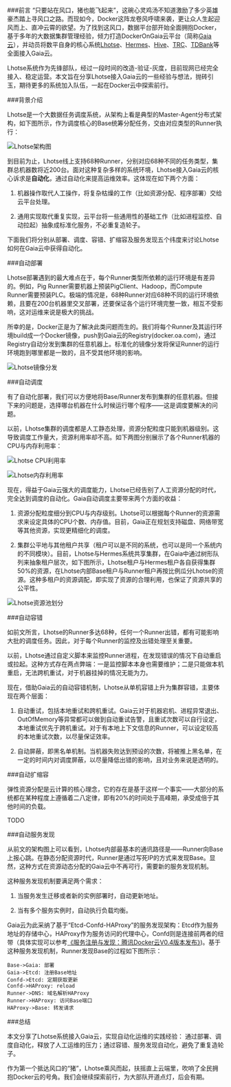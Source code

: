 ###前言
“只要站在风口，猪也能飞起来”，这碗心灵鸡汤不知道激励了多少英雄豪杰踏上寻风口之路。而现如今，Docker这阵龙卷风呼啸来袭，更让众人生起迎风而上、直冲云霄的欲望。为了找到这风口，数据平台部开始全面拥抱Docker，基于多年的大数据集群管理经验，倾力打造DockerOnGaia云平台（简称[Gaia云](http://km.oa.com/group/docker/articles/show/207094)），并动员将数平自身的核心系统[Lhotse](http://km.oa.com/group/2430/articles/show/165306)、[Hermes](http://km.oa.com/group/597/articles/show/191455)、[Hive](http://km.oa.com/group/2430/articles/show/163736)、[TRC](http://km.oa.com/group/3292/articles/show/175686)、[TDBank](http://km.oa.com/group/3292/articles/show/176743)等全面接入Gaia云。

Lhotse系统作为先锋部队，经过一段时间的改造-验证-灰度，目前现网已经完全接入、稳定运营。本文旨在分享Lhotse接入Gaia云的一些经验与想法，抛砖引玉，期待更多的系统加入队伍，一起在Docker云中探索前行。

###背景介绍

Lhotse是一个大数据任务调度系统，从架构上看是典型的Master-Agent分布式架构，如下图所示，作为调度核心的Base统筹分配任务，交由对应类型的Runner执行：

![Lhotse架构图](https://raw.githubusercontent.com/tragicjun/tragicjun.github.io/master/images/LhotseArch.png)

到目前为止，Lhotse线上支持68种Runner，分别对应68种不同的任务类型，集群总机器数将近200台。面对这种复杂多样的系统环境，Lhotse接入Gaia云的核心诉求是**自动化**，通过自动化来提高运维效率。这体现在如下两个方面：

1. 机器操作取代人工操作，将复杂枯燥的工作（比如资源分配、程序部署）交给云平台处理。

2. 通用实现取代重复实现，云平台将一些通用性的基础工作（比如进程监控、自动拉起）抽象成标准化服务，不必重复造轮子。

下面我们将分别从部署、调度、容错、扩缩容及服务发现五个纬度来讨论Lhotse如何在Gaia云中获得自动化。

###自动部署

Lhotse部署遇到的最大难点在于，每个Runner类型所依赖的运行环境是有差异的。例如，Pig Runner需要机器上预装PigClient、Hadoop，而Compute Runner需要预装PLC。极端的情况是，68种Runner对应68种不同的运行环境依赖，且要在200台机器里交叉部署，还要保证各个运行环境完整一致，相互不受影响，这对运维来说是极大的挑战。

所幸的是，Docker正是为了解决此类问题而生的。我们将每个Runner及其运行环境build成一个Docker镜像，push到Gaia云的Registry(docker.oa.com)，通过Registry自动分发到集群的任意机器上。标准化的镜像分发将保证Runner的运行环境跑到哪里都是一致的，且不受其他环境的影响。

![Lhotse镜像分发](https://raw.githubusercontent.com/tragicjun/tragicjun.github.io/master/images/LhotseRunnerImages.png)

###自动调度

有了自动化部署，我们可以方便地将Base/Runner发布到集群的任意机器。但接下来的问题是，选择哪台机器在什么时候运行哪个程序——这是调度要解决的问题。

以前，Lhotse集群的调度都是人工静态处理，资源分配粒度只能到机器级别。这导致调度工作量大，资源利用率却不高。如下两图分别展示了各个Runner机器的CPU与内存利用率：

![Lhotse CPU利用率](https://raw.githubusercontent.com/tragicjun/tragicjun.github.io/master/images/LhotseCPUUsage.png)

![Lhotse内存利用率](https://raw.githubusercontent.com/tragicjun/tragicjun.github.io/master/images/LhotseMemUsage.png)

现在，得益于Gaia云强大的调度能力，Lhotse已经告别了人工资源分配的时代，完全达到调度的自动化。Gaia自动调度主要带来两个方面的收益：

1. 资源分配粒度细分到CPU与内存级别。Lhotse可以根据每个Runner的资源需求来设定具体的CPU个数、内存值。目前，Gaia正在规划支持磁盘、网络带宽等其他资源，实现更精细化的调度。

2. 集群公平地与其他租户共享（租户可以是不同的系统，也可以是同一个系统内的不同模块）。目前，Lhotse与Hermes系统共享集群，在Gaia中通过树形队列来抽象租户层次，如下图所示，Lhotse租户与Hermes租户各自获得集群50%的资源，在Lhotse内部Base租户与Runner租户再按比例瓜分Lhotse的资源。这种多租户的资源调配，即实现了资源的合理利用，也保证了资源共享的公平性。

![Lhotse资源池划分](https://raw.githubusercontent.com/tragicjun/tragicjun.github.io/master/images/LhotseQueueHierarchy.png)
    
###自动容错

如前文所言，Lhotse的Runner多达68种，任何一个Runner出错，都有可能影响大批的调度任务。因此，对于每个Runner的监控及出错处理至关重要。

以前，Lhotse通过自定义脚本来监控Runner进程，在发现错误的情况下自动重启或拉起。这种方式存在两点弊端：一是监控脚本本身也需要维护；二是只能做本机重启，无法跨机重试，对于机器挂掉的情况无能为力。

现在，借助Gaia云的自动容错机制，Lhotse从单机容错上升为集群容错，主要体现在两个层面：

1. 自动重试，包括本地重试和跨机重试。Gaia云对于机器宕机、进程异常退出、OutOfMemory等异常都可以做到自动重试告警，且重试次数可以自行设定，本地重试优先于跨机重试。对于有本地上下文信息的Runner，可以设定较高的本地重试次数，以尽量保证效率。

2. 自动屏蔽，即黑名单机制。当机器失败达到预设的次数，将被推上黑名单，在一定的时间内对调度屏蔽，以尽量降低出错的影响，且对业务来说是透明的。

###自动扩缩容
    
弹性资源分配是云计算的核心理念，它的存在是基于这样一个事实——大部分的系统都在某种程度上遵循着二八定律，即有20%的时间处于高峰期，承受成倍于其他时间的负载。

TODO

###自动服务发现

从前文的架构图上可以看到，Lhotse内部最基本的通讯路径是——Runner向Base上报心跳。在静态分配资源时代，Runner是通过写死IP的方式来发现Base。显然，这种方式在资源动态分配的Gaia云中不再可行，需要新的服务发现机制。

这种服务发现机制要满足两个需求：

1. 当服务发生迁移或者新的实例部署时，自动更新地址。

2. 当有多个服务实例时，自动执行负载均衡。

Gaia云为此采纳了基于“Etcd-Confd-HAProxy”的服务发现架构：Etcd作为服务地址的存储中心，HAProxy作为服务访问的代理中心，Confd则是连接前两者的纽带（具体实现可以参考[《服务注册与发现：腾讯Docker云V0.4版本发布》](http://km.oa.com/group/docker/articles/show/209851))。基于这种服务发现机制，Runner发现Base的过程如下图所示：

```seq
Base->Gaia: 部署
Gaia->Etcd: 注册Base地址
Confd->Etcd: 定期获取更新
Confd->HAProxy: reload
Runner->DNS: 域名解析HAProxy
Runner->HAProxy: 访问Base端口
HAProxy->Base: 转发请求
```

###总结

本文分享了Lhotse系统接入Gaia云，实现自动化运维的实践经验： 通过部署、调度自动化，释放了人工运维的压力；通过容错、服务发现自动化，避免了重复造轮子。

作为第一个抵达风口的“猪”，Lhotse乘风而起，扶摇直上云端里，吹响了全民拥抱Docker云的号角。我们会继续探索前行，为大部队开道点灯，后会有期。
